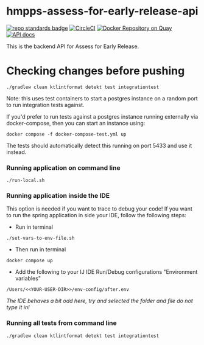 # hmpps-assess-for-early-release-api
[![repo standards badge](https://img.shields.io/badge/endpoint.svg?&style=flat&logo=github&url=https%3A%2F%2Foperations-engineering-reports.cloud-platform.service.justice.gov.uk%2Fapi%2Fv1%2Fcompliant_public_repositories%2Fhmpps-assess-for-early-release-api)](https://operations-engineering-reports.cloud-platform.service.justice.gov.uk/public-report/hmpps-assess-for-early-release-api "Link to report")
[![CircleCI](https://circleci.com/gh/ministryofjustice/hmpps-assess-for-early-release-api/tree/main.svg?style=svg)](https://circleci.com/gh/ministryofjustice/hmpps-assess-for-early-release-api)
[![Docker Repository on Quay](https://img.shields.io/badge/quay.io-repository-2496ED.svg?logo=docker)](https://quay.io/repository/hmpps/hmpps-assess-for-early-release-api)
[![API docs](https://img.shields.io/badge/API_docs_-view-85EA2D.svg?logo=swagger)](https://assess-for-early-release-api-dev.hmpps.service.justice.gov.uk/swagger-ui/index.html)

This is the backend API for Assess for Early Release.

# Checking changes before pushing

```
./gradlew clean ktlintformat detekt test integrationtest
```

Note: this uses test containers to start a postgres instance on a random port to run integration tests against. 

If you'd prefer to run tests against a postgres instance running externally via docker-compose, then you can start an instance using:
```
docker compose -f docker-compose-test.yml up
```
The tests should automatically detect this running on port 5433 and use it instead. 

### Running application on command line

```
./run-local.sh
```

### Running application inside the IDE

This option is needed if you want to trace to debug your code!
If you want to run the spring application in side your IDE, 
follow the following steps:

* Run in terminal
```
./set-vars-to-env-file.sh
```
* Then run in terminal
```
docker compose up
```
* Add the following to your IJ IDE Run/Debug configurations "Environment variables"
```
/Users/<<YOUR-USER-DIR>>/env-config/after.env
```
<em>The IDE behaves a bit odd here, try and selected the folder and file do not type it in!</em>
### Running all tests from command line
```
./gradlew clean ktlintformat detekt test integrationtest
```